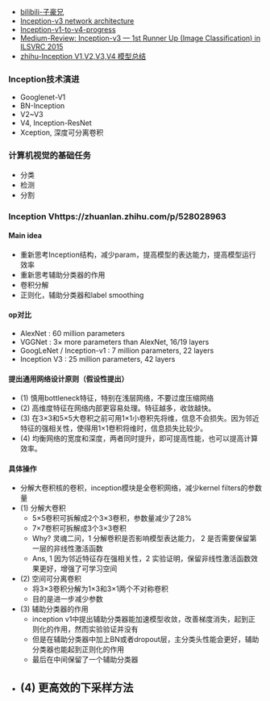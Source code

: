 - [bilibili-子豪兄](https://www.bilibili.com/video/BV1r7411X7LC?p=4)
- [Inception-v3 network architecture](https://miro.medium.com/max/1400/1*gqKM5V-uo2sMFFPDS84yJw.png)
- [Inception-v1-to-v4-progress](https://www.itread01.com/content/1544969366.html)
- [Medium-Review: Inception-v3 — 1st Runner Up (Image Classification) in ILSVRC 2015](https://medium.com/@sh.tsang/review-inception-v3-1st-runner-up-image-classification-in-ilsvrc-2015-17915421f77c)
- [zhihu-Inception V1,V2,V3,V4 模型总结](https://zhuanlan.zhihu.com/p/52802896)

### Inception技术演进
- Googlenet-V1
- BN-Inception
- V2~V3
- V4, Inception-ResNet
- Xception, 深度可分离卷积

### 计算机视觉的基础任务
- 分类
- 检测
- 分割

### Inception Vhttps://zhuanlan.zhihu.com/p/528028963
#### Main idea
- 重新思考Inception结构，减少param，提高模型的表达能力，提高模型运行效率
- 重新思考辅助分类器的作用
- 卷积分解
- 正则化，辅助分类器和label smoothing

#### op对比
- AlexNet : 60 million parameters
- VGGNet : 3× more parameters than AlexNet, 16/19 layers
- GoogLeNet / Inception-v1 : 7 million parameters, 22 layers
- Inception V3 : 25 million parameters, 42 layers

#### 提出通用网络设计原则（假设性提出）
- (1) 慎用bottleneck特征，特别在浅层网络，不要过度压缩网络
- (2) 高维度特征在网络内部更容易处理。特征越多，收敛越快。
- (3) 在3×3和5×5大卷积之前可用1×1小卷积先将维，信息不会损失。因为邻近特征的强相关性，使得用1×1卷积将维时，信息损失比较少。
- (4) 均衡网络的宽度和深度，两者同时提升，即可提高性能，也可以提高计算效率。

#### 具体操作
- 分解大卷积核的卷积，inception模块是全卷积网络，减少kernel filters的参数量
- (1) 分解大卷积
  - 5×5卷积可拆解成2个3×3卷积，参数量减少了28%
  - 7×7卷积可拆解成3个3×3卷积
  - Why? 灵魂二问，1 分解卷积是否影响模型表达能力， 2 是否需要保留第一层的非线性激活函数
  - Ans, 1 因为邻近特征存在强相关性，2 实验证明，保留非线性激活函数效果更好，增强了可学习空间
- (2) 空间可分离卷积
  - 将3×3卷积分解为1×3和3×1两个不对称卷积
  - 目的是进一步减少参数
- (3) 辅助分类器的作用
  - inception v1中提出辅助分类器能加速模型收敛，改善梯度消失，起到正则化的作用，然而实验验证并没有
  - 但是在辅助分类器中加上BN或者dropout层，主分类头性能会更好，辅助分类器也能起到正则化的作用
  - 最后在中间保留了一个辅助分类器
- (4) 更高效的下采样方法
  - 
